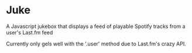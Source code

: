 Juke
====

A Javascript jukebox that displays a feed of playable Spotify tracks from a user's Last.fm feed


Currently only gels well with the '.user' method due to Last.fm's crazy API.
